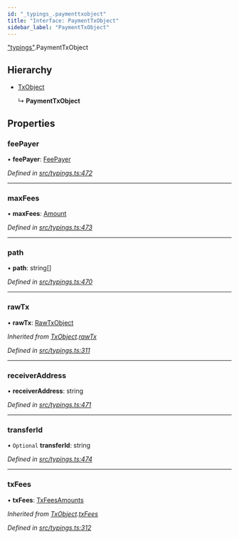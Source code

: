 ```yaml
---
id: "_typings_.paymenttxobject"
title: "Interface: PaymentTxObject"
sidebar_label: "PaymentTxObject"
---
```


["typings"](../modules/_typings_.md).PaymentTxObject

## Hierarchy

* [TxObject](_typings_.txobject.md)

  ↳ **PaymentTxObject**

## Properties

### feePayer

•  **feePayer**: [FeePayer](../enums/_typings_.feepayer.md)

*Defined in [src/typings.ts:472](https://github.com/trustlines-protocol/clientlib/blob/f60ef2b/src/typings.ts#L472)*

___

### maxFees

•  **maxFees**: [Amount](_typings_.amount.md)

*Defined in [src/typings.ts:473](https://github.com/trustlines-protocol/clientlib/blob/f60ef2b/src/typings.ts#L473)*

___

### path

•  **path**: string[]

*Defined in [src/typings.ts:470](https://github.com/trustlines-protocol/clientlib/blob/f60ef2b/src/typings.ts#L470)*

___

### rawTx

•  **rawTx**: [RawTxObject](_typings_.rawtxobject.md)

*Inherited from [TxObject](_typings_.txobject.md).[rawTx](_typings_.txobject.md#rawtx)*

*Defined in [src/typings.ts:311](https://github.com/trustlines-protocol/clientlib/blob/f60ef2b/src/typings.ts#L311)*

___

### receiverAddress

•  **receiverAddress**: string

*Defined in [src/typings.ts:471](https://github.com/trustlines-protocol/clientlib/blob/f60ef2b/src/typings.ts#L471)*

___

### transferId

• `Optional` **transferId**: string

*Defined in [src/typings.ts:474](https://github.com/trustlines-protocol/clientlib/blob/f60ef2b/src/typings.ts#L474)*

___

### txFees

•  **txFees**: [TxFeesAmounts](_typings_.txfeesamounts.md)

*Inherited from [TxObject](_typings_.txobject.md).[txFees](_typings_.txobject.md#txfees)*

*Defined in [src/typings.ts:312](https://github.com/trustlines-protocol/clientlib/blob/f60ef2b/src/typings.ts#L312)*
